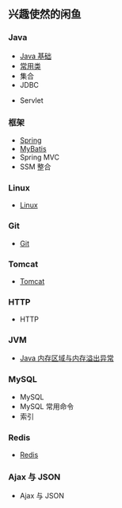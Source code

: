 ## 兴趣使然的闲鱼

### Java

* [Java 基础](https://github.com/holyholic704/oh_java/blob/master/md/Java.md)
* [常用类](https://github.com/holyholic704/oh_java/blob/master/md/常用类.md)
* 集合
* JDBC

- Servlet

### 框架

* [Spring](https://github.com/holyholic704/oh_java/blob/master/md/Spring.md)
* [MyBatis](https://github.com/holyholic704/oh_java/blob/master/md/MyBatis.md)
* Spring MVC
* SSM 整合

### Linux

* [Linux](https://github.com/holyholic704/oh_java/blob/master/md/Linux.md)

### Git

* [Git](https://github.com/holyholic704/oh_java/blob/master/md/Git.md)

### Tomcat

* [Tomcat](https://github.com/holyholic704/oh_java/blob/master/md/Tomcat.md)

### HTTP

- HTTP

### JVM

* [Java 内存区域与内存溢出异常](https://github.com/holyholic704/oh_java/blob/master/md/Java内存区域与内存溢出异常.md)

### MySQL

- MySQL
- MySQL 常用命令
- 索引

### Redis

* [Redis](https://github.com/holyholic704/oh_java/blob/master/md/Redis.md)

### Ajax 与 JSON

- Ajax 与 JSON


